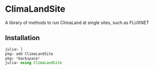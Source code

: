# ClimaLandSite

A library of methods to run ClimaLand at single sites, such as FLUXNET

## Installation

```jl
julia> ]
pkg> add ClimaLandSite
pkg> *backspace*
julia> using ClimaLandSite
```
